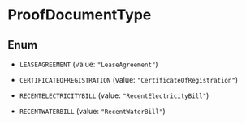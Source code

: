 

# ProofDocumentType

## Enum


* `LEASEAGREEMENT` (value: `"LeaseAgreement"`)

* `CERTIFICATEOFREGISTRATION` (value: `"CertificateOfRegistration"`)

* `RECENTELECTRICITYBILL` (value: `"RecentElectricityBill"`)

* `RECENTWATERBILL` (value: `"RecentWaterBill"`)



